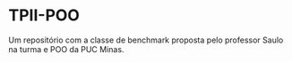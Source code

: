 # TPII-POO
Um repositório com a classe de benchmark proposta pelo professor Saulo na turma e POO da PUC Minas.
